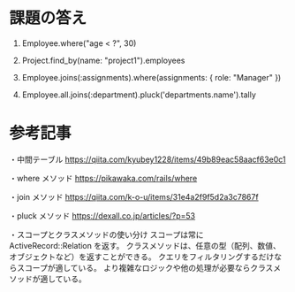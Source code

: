 # 課題の答え

1. Employee.where("age < ?", 30)

2. Project.find_by(name: "project1").employees

3. Employee.joins(:assignments).where(assignments: { role: "Manager" })

4. Employee.all.joins(:department).pluck('departments.name').tally

# 参考記事

・中間テーブル
https://qiita.com/kyubey1228/items/49b89eac58aacf63e0c1

・where メソッド
https://pikawaka.com/rails/where

・join メソッド
https://qiita.com/k-o-u/items/31e4a2f9f5d2a3c7867f

・pluck メソッド
https://dexall.co.jp/articles/?p=53

・スコープとクラスメソッドの使い分け
スコープは常に ActiveRecord::Relation を返す。
クラスメソッドは、任意の型（配列、数値、オブジェクトなど）を返すことができる。
クエリをフィルタリングするだけならスコープが適している。
より複雑なロジックや他の処理が必要ならクラスメソッドが適している。
